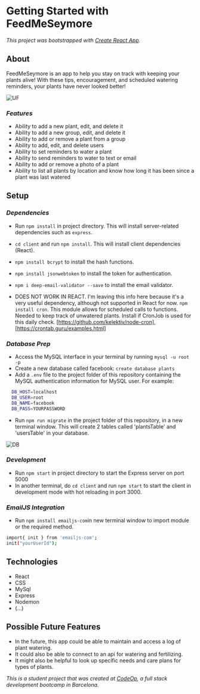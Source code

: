 # Getting Started with FeedMeSeymore

_This project was bootstrapped with [Create React App](https://github.com/facebook/create-react-app)._

## About

FeedMeSeymore is an app to help you stay on track with keeping your plants alive! With these tips, encouragement, and scheduled watering reminders, your plants have never looked better!

![UF](photos/UFPhoto.png)

### _Features_

- Ability to add a new plant, edit, and delete it
- Ability to add a new group, edit, and delete it
- Ability to add or remove a plant from a group
- Ability to add, edit, and delete users
- Ability to set reminders to water a plant
- Ability to send reminders to water to text or email
- Ability to add or remove a photo of a plant
- Ability to list all plants by location and know how long it has been since a plant was last watered

## Setup

### _Dependencies_

- Run `npm install` in project directory. This will install server-related dependencies such as `express`.

- `cd client` and run `npm install`. This will install client dependencies (React).

- `npm install bcrypt` to install the hash functions.

- `npm install jsonwebtoken` to install the token for authentication.

- `npm i deep-email-validator --save` to install the email validator.

- DOES NOT WORK IN REACT. I'm leaving this info here because it's a very useful dependency, although not supported in React for now.
  `npm install cron`. This module allows for scheduled calls to functions. Needed to keep track of unwatered plants. Install if CronJob is used for this daily check. [https://github.com/kelektiv/node-cron], [https://crontab.guru/examples.html]

### _Database Prep_

- Access the MySQL interface in your terminal by running `mysql -u root -p`
- Create a new database called facebook: `create database plants`
- Add a `.env` file to the project folder of this repository containing the MySQL authentication information for MySQL user. For example:

```bash
  DB_HOST=localhost
  DB_USER=root
  DB_NAME=facebook
  DB_PASS=YOURPASSWORD
```

- Run `npm run migrate` in the project folder of this repository, in a new terminal window. This will create 2 tables called 'plantsTable' and 'usersTable' in your database.

![DB](photos/DBPhoto.png)

### _Development_

- Run `npm start` in project directory to start the Express server on port 5000
- In another terminal, do `cd client` and run `npm start` to start the client in development mode with hot reloading in port 3000.

### _EmailJS Integration_

- Run `npm install emailjs-com`in new terminal window to import module or the required method.

```bash
import{ init } from 'emailjs-com';
init("yourUserId");
```

## Technologies

- React
- CSS
- MySql
- Express
- Nodemon
- (...)

## Possible Future Features

- In the future, this app could be able to maintain and access a log of plant watering.
- It could also be able to connect to an api for watering and fertilizing.
- It might also be helpful to look up specific needs and care plans for types of plants.

_This is a student project that was created at [CodeOp](http://codeop.tech), a full stack development bootcamp in Barcelona._
